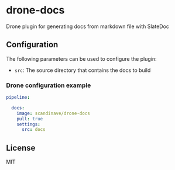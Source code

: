 # drone-docs
Drone plugin for generating docs from markdown file with SlateDoc

## Configuration

The following parameters can be used to configure the plugin:

- `src`: The source directory that contains the docs to build

### Drone configuration example

```yaml
pipeline:

  docs: 
    image: scandinave/drone-docs
    pull: true
    settings:
      src: docs
```

## License

MIT
